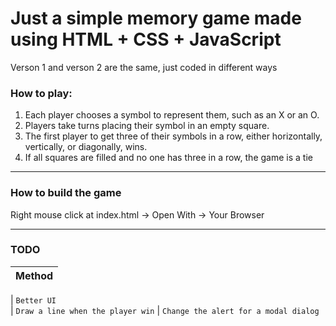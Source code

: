 # Just a simple memory game made using HTML + CSS + JavaScript

Verson 1 and verson 2 are the same, just coded in different ways

### How to play:

1. Each player chooses a symbol to represent them, such as an X or an O.
2. Players take turns placing their symbol in an empty square.
3. The first player to get three of their symbols in a row, either horizontally, vertically, or diagonally, wins.
4. If all squares are filled and no one has three in a row, the game is a tie

---

### How to build the game

Right mouse click at index.html -> Open With -> Your Browser

---

### TODO

| Method |
| ------ |

| `Better UI`  
| `Draw a line when the player win`
| `Change the alert for a modal dialog`
